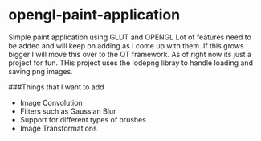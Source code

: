 # opengl-paint-application
Simple paint application using GLUT and OPENGL
Lot of features need to be added and will keep on adding as I come up with them. If this grows bigger I will move this over to the QT framework. As of right now its just a project for fun. THis project uses the lodepng libray to handle loading and saving png images.

###Things that I want to add
  * Image Convolution
  * Filters such as Gaussian Blur
  * Support for different types of brushes 
  * Image Transformations


